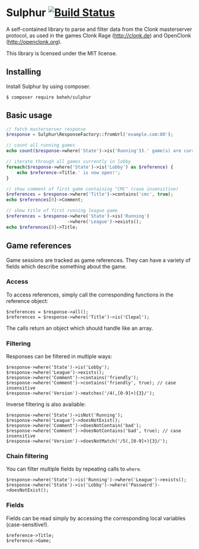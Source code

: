 Sulphur [![Build Status](https://travis-ci.org/beheh/sulphur.svg?branch=master)](https://travis-ci.org/beheh/sulphur)
=======

A self-contained library to parse and filter data from the
Clonk masterserver protocol, as used in the games Clonk Rage
(http://clonk.de) and OpenClonk (http://openclonk.org).

This library is licensed under the MIT license.


Installing
----------

Install Sulphur by using composer.

    $ composer require beheh/sulphur

Basic usage
-----------

```php
// fetch masterserver response
$response = Sulphur\ResponseFactory::fromUrl('example.com:80');

// count all running games
echo count($response->where('State')->is('Running')).' game(s) are currently running to join.';

// iterate through all games currently in lobby
foreach($response->where('State')->is('Lobby') as $reference) {
    echo $reference->Title.' is now open!';
}

// show comment of first game containing "CMC" (case insensitive)
$references = $response->where('Title')->contains('cmc', true);
echo $references[0]->Comment;

// show title of first running league game
$references = $response->where('State')->is('Running')
                       ->where('League')->exists();
echo $references[0]->Title;
```

Game references
----------

Game sessions are tracked as game references. They can have a
variety of fields which describe something about the game.

### Access ###

To access references, simply call the corresponding functions in
the reference object:

    $references = $response->all();
    $references = $response->where('Title')->is('Clepal');

The calls return an object which should handle like an array.

### Filtering ###

Responses can be filtered in multiple ways:

    $response->where('State')->is('Lobby');
    $response->where('League')->exists();
    $response->where('Comment')->contains('friendly');
    $response->where('Comment')->contains('friendly', true); // case insensitive
    $response->where('Version')->matches('/4(,[0-9]+){3}/');

Inverse filtering is also available:

    $response->where('State')->isNot('Running');
    $response->where('League')->doesNotExist();
    $response->where('Comment')->doesNotContain('bad');
    $response->where('Comment')->doesNotContains('bad', true); // case insensitive
    $response->where('Version')->doesNotMatch('/5(,[0-9]+){3}/');

### Chain filtering ###

You can filter multiple fields by repeating calls to `where`.

    $response->where('State')->is('Running')->where('League')->exists();
    $response->where('State')->is('Lobby')->where('Password')->doesNotExist();

### Fields ###

Fields can be read simply by accessing the corresponding local
variables (case-sensitive!).

    $reference->Title;
    $reference->Game;